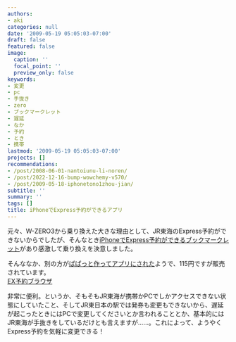 ```yaml
---
authors:
- aki
categories: null
date: '2009-05-19 05:05:03-07:00'
draft: false
featured: false
image:
  caption: ''
  focal_point: ''
  preview_only: false
keywords:
- 変更
- pc
- 手抜き
- zero
- ブックマークレット
- 遅延
- なか
- 予約
- とき
- 携帯
lastmod: '2009-05-19 05:05:03-07:00'
projects: []
recommendations:
- /post/2008-06-01-nantoiunu-li-noren/
- /post/2022-12-16-bump-wowchemy-v570/
- /post/2009-05-18-iphonetono1zhou-jian/
subtitle: ''
summary: ''
tags: []
title: iPhoneでExpress予約ができるアプリ
---
```


元々、W-ZERO3から乗り換えた大きな理由として、JR東海のExpress予約ができないからでしたが、そんなとき[iPhoneでExpress予約ができるブックマークレット](http://niw.at/articles/2009/01/16/express-yoyaku-on-iphone/ja)があり感激して乗り換えを決意しました。

そんななか、別の方が[ぱぱっと作ってアプリにされた](http://d.hatena.ne.jp/tmurakam/20090413/1239605709)ようで、115円ですが販売されています。[  
EX予約ブラウザ](http://iphone.tmurakam.org/expressYoyaku/index-j.html)

非常に便利。というか、そもそもJR東海が携帯かPCでしかアクセスできない状態にしていたこと、そしてJR東日本の駅では発券も変更もできないから、遅延が起こったときにはPCで変更してくださいとか言われることとか、基本的にはJR東海が手抜きをしているだけとも言えますが……。これによって、ようやくExpress予約を気軽に変更できる！
